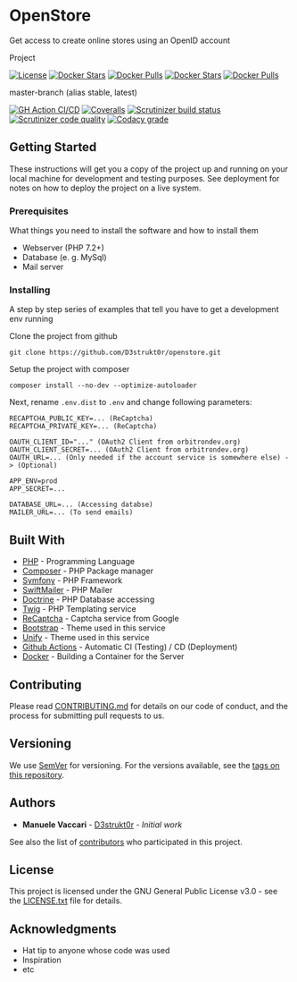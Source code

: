 # OpenStore

Get access to create online stores using an OpenID account


Project

[![License](https://img.shields.io/github/license/D3strukt0r/openstore)][license]
[![Docker Stars](https://img.shields.io/docker/stars/d3strukt0r/openstore-api-nginx.svg?label=docker%20stars%20(nginx))][docker-nginx]
[![Docker Pulls](https://img.shields.io/docker/pulls/d3strukt0r/openstore-api-nginx.svg?label=docker%20pulls%20(nginx))][docker-nginx]
[![Docker Stars](https://img.shields.io/docker/stars/d3strukt0r/openstore-api-php.svg?label=docker%20stars%20(php))][docker-php]
[![Docker Pulls](https://img.shields.io/docker/pulls/d3strukt0r/openstore-api-php.svg?label=docker%20pulls%20(php))][docker-php]

master-branch (alias stable, latest)

[![GH Action CI/CD](https://github.com/D3strukt0r/openstore/workflows/CI/CD/badge.svg?branch=master)][gh-action]
[![Coveralls](https://img.shields.io/coveralls/github/D3strukt0r/openstore/master)][coveralls]
[![Scrutinizer build status](https://img.shields.io/scrutinizer/build/g/D3strukt0r/openstore/master?label=scrutinizer%20build)][scrutinizer]
[![Scrutinizer code quality](https://img.shields.io/scrutinizer/quality/g/D3strukt0r/openstore/master?label=scrutinizer%20code%20quality)][scrutinizer]
[![Codacy grade](https://img.shields.io/codacy/grade/1fcd86addd9b4aaeab9ba2dc352d449f/master?label=codacy%20code%20quality)][codacy]

<!-- develop-branch (alias nightly) -->

## Getting Started

These instructions will get you a copy of the project up and running on your local machine for development and testing purposes. See deployment for notes on how to deploy the project on a live system.

### Prerequisites

What things you need to install the software and how to install them

-   Webserver (PHP 7.2+)
-   Database (e. g. MySql)
-   Mail server

### Installing

A step by step series of examples that tell you have to get a development env running

Clone the project from github

```shell
git clone https://github.com/D3strukt0r/openstore.git
```

Setup the project with composer

```shell
composer install --no-dev --optimize-autoloader
```

Next, rename `.env.dist` to `.env` and change following parameters:

```shell
RECAPTCHA_PUBLIC_KEY=... (ReCaptcha)
RECAPTCHA_PRIVATE_KEY=... (ReCaptcha)

OAUTH_CLIENT_ID="..." (OAuth2 Client from orbitrondev.org)
OAUTH_CLIENT_SECRET=... (OAuth2 Client from orbitrondev.org)
OAUTH_URL=... (Only needed if the account service is somewhere else) -> (Optional)

APP_ENV=prod
APP_SECRET=...

DATABASE_URL=... (Accessing databse)
MAILER_URL=... (To send emails)
```

## Built With

-   [PHP](https://www.php.net) - Programming Language
-   [Composer](https://getcomposer.org) - PHP Package manager
-   [Symfony](https://symfony.com) - PHP Framework
-   [SwiftMailer](https://swiftmailer.symfony.com) - PHP Mailer
-   [Doctrine](https://www.doctrine-project.org) - PHP Database accessing
-   [Twig](https://twig.symfony.com) - PHP Templating service
-   [ReCaptcha](https://www.google.com/recaptcha) - Captcha service from Google
-   [Bootstrap](https://getbootstrap.com) - Theme used in this service
-   [Unify](https://wrapbootstrap.com/theme/unify-responsive-website-template-WB0412697) - Theme used in this service
-   [Github Actions](https://github.com/features/actions) - Automatic CI (Testing) / CD (Deployment)
-   [Docker](https://www.docker.com) - Building a Container for the Server

## Contributing

Please read [CONTRIBUTING.md](CONTRIBUTING.md) for details on our code of conduct, and the process for submitting pull requests to us.

## Versioning

We use [SemVer](http://semver.org/) for versioning. For the versions available, see the [tags on this repository](https://github.com/D3strukt0r/openstore/tags).

## Authors

-   **Manuele Vaccari** - [D3strukt0r](https://github.com/D3strukt0r) - _Initial work_

See also the list of [contributors](https://github.com/D3strukt0r/openstore/contributors) who participated in this project.

## License

This project is licensed under the GNU General Public License v3.0 - see the [LICENSE.txt](LICENSE.txt) file for details.

## Acknowledgments

-   Hat tip to anyone whose code was used
-   Inspiration
-   etc

[license]: https://github.com/D3strukt0r/openstore/blob/master/LICENSE.txt
[docker-nginx]: https://hub.docker.com/repository/docker/d3strukt0r/openstore-api-nginx
[docker-php]: https://hub.docker.com/repository/docker/d3strukt0r/openstore-api-php
[gh-action]: https://github.com/D3strukt0r/openstore/actions
[coveralls]: https://coveralls.io/github/D3strukt0r/openstore
[scrutinizer]: https://scrutinizer-ci.com/g/D3strukt0r/openstore/
[codacy]: https://app.codacy.com/manual/D3strukt0r/openstore/dashboard
